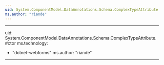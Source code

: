 ```yaml
---
uid: System.ComponentModel.DataAnnotations.Schema.ComplexTypeAttribute
ms.author: "riande"
---
```


---
uid: System.ComponentModel.DataAnnotations.Schema.ComplexTypeAttribute.#ctor
ms.technology: 
  - "dotnet-webforms"
ms.author: "riande"
---
